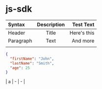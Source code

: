 # js-sdk

| Syntax      | Description | Test Text     |
| :---        |    :----:   |          ---: |
| Header      | Title       | Here's this   |
| Paragraph   | Text        | And more      |
|             | 
```json
{
  "firstName": "John",
  "lastName": "Smith",
  "age": 25
}
```
| a |   -   |   -   |
